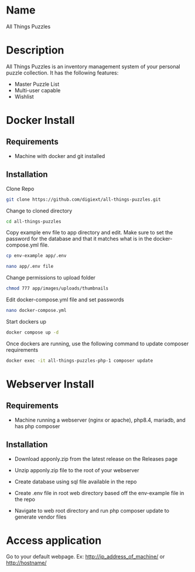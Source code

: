# Name

All Things Puzzles

# Description

All Things Puzzles is an inventory management system of your personal puzzle collection. It has the following features:

* Master Puzzle List
* Multi-user capable
* Wishlist

# Docker Install

## Requirements

* Machine with docker and git installed

## Installation

Clone Repo
```bash
git clone https://github.com/digiext/all-things-puzzles.git
```
Change to cloned directory
```bash
cd all-things-puzzles
```

Copy example env file to app directory and edit.  Make sure to set the password for the database and that it matches what is in the docker-compose.yml file.
```bash
cp env-example app/.env

nano app/.env file
```

Change permissions to upload folder
```bash
chmod 777 app/images/uploads/thumbnails
```

Edit docker-compose.yml file and set passwords
```bash
nano docker-compose.yml
```
Start dockers up
```bash
docker compose up -d
```

Once dockers are running, use the following command to update composer requirements
```bash
docker exec -it all-things-puzzles-php-1 composer update
```

# Webserver Install

## Requirements

* Machine running a webserver (nginx or apache), php8.4, mariadb, and has php composer

## Installation

* Download apponly.zip from the latest release on the Releases page

* Unzip apponly.zip file to the root of your webserver

* Create database using sql file available in the repo

* Create .env file in root web directory based off the env-example file in the repo

* Navigate to web root directory and run php composer update to generate vendor files

# Access application

Go to your default webpage.  Ex: <http://ip_address_of_machine/> or <http://hostname/>
